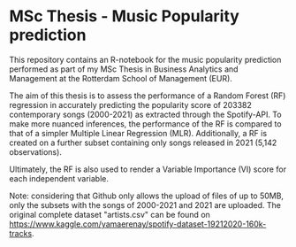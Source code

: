 # MSc Thesis - Music Popularity prediction


This repository contains an R-notebook for the music popularity prediction performed as part of my MSc Thesis in Business Analytics and Management at the Rotterdam School of Management (EUR).

The aim of this thesis is to assess the performance of a Random Forest (RF) regression in accurately predicting the popularity score of 203382 contemporary songs (2000-2021) as extracted through the Spotify-API.
To make more nuanced inferences, the performance of the RF is compared to that of a simpler Multiple Linear Regression (MLR). Additionally, a RF is created on a further subset containing only songs released in 2021 (5,142 observations). 

Ultimately, the RF is also used to render a Variable Importance (VI) score for each independent variable.

Note: considering that Github only allows the upload of files of up to 50MB, only the subsets with the songs of 2000-2021 and 2021 are uploaded. The original complete dataset "artists.csv" can be found on https://www.kaggle.com/yamaerenay/spotify-dataset-19212020-160k-tracks.
